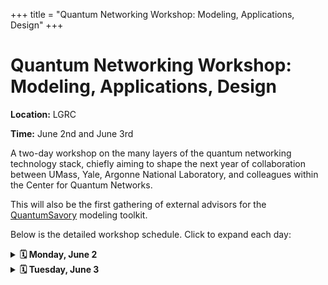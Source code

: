 +++
title = "Quantum Networking Workshop: Modeling, Applications, Design"
+++

<h1>Quantum Networking Workshop: Modeling, Applications, Design</h1>

**Location:** LGRC

**Time:** June 2nd and June 3rd

A two-day workshop on the many layers of the quantum networking technology stack, chiefly aiming to shape the next year of collaboration between UMass, Yale, Argonne National Laboratory, and colleagues within the Center for Quantum Networks.

This will also be the first gathering of external advisors for the [QuantumSavory](https://github.com/QuantumSavory/QuantumSavory.jl/) modeling toolkit.

Below is the detailed workshop schedule. Click to expand each day:


<details>
<summary><strong>🗓️ Monday, June 2</strong></summary>

| Time | Event | Speaker | Affiliation |
|------|--------|---------|-------------|
| 10:00:00–10:10:00 | Workshop Kickoff | **Stefan Krastanov** | UMass |
| 10:10:00–11:00:00 | Quantum Network Utility Maximization | **Leonardo Bacciottini** | UMass |
| 11:00:00–11:40:00 | Throughput region of a quantum switch: comparative analysis under different regimes | **Panagiotis Promponas** | Yale |
| 11:40:00–12:30:00 | Learning the best links and paths in quantum networks | **Xuchuang Wang** | UMass |
| 12:30:00–13:30:00 | Lunch |  |  |
| 13:30:00–14:20:00 | A brief introduction to Sequence | **Caitao Zhan** | Argonne |
| 14:20:00–15:10:00 | Modeling with QuantumSavory | **Stefan Krastanov** | UMass |
| 15:10:00–15:20:00 | Break |  |  |
| 15:20:00–04:10:00 | From GHZ to Graph states: A Group-Based Approach to Entanglement Preservation | **Mingyuan Wang** | UMass |
| 16:10:00–17:00:00 | Piecewise resource-efficient entanglement distribution using a quantum switch | **Kenneth Goodenough** | UMass |
| 17:00:00–18:00:00 | Group chat rooms |  |  |

<details>
<summary>Bio – Leonardo Bacciottini (Quantum Network Utility Maximization)</summary>
<p>Leonardo Bacciottini is a postdoctoral researcher at the University of Massachusetts Amherst, working with Prof. Stefan Krastanov, Prof. Don Towsley, and Prof. Gayane Vardoyan. He holds a PhD degree in Computer Science from the University of Florence and University of Pisa. His research interests span across quantum network architectures, protocols, and simulation.</p>
</details>

<details>
<summary>Bio – Panagiotis Promponas (Throughput region of a quantum switch)</summary>
<p>Paqnagiotis (Panos) is a fifth year PhD student at Yale University working on modeling and optimization of entanglement distribution networks. His research focuses on developing efficient protocols and architectures for quantum communication systems, with an emphasis on scalability and real-world feasibility.</p>
</details>

<details>
<summary>Bio – Xuchuang Wang (Learning the best links and paths in quantum networks)</summary>
<p>Xuchuang Wang is a postdoctoral researcher in the College of Information and Computer Sciences at the University of Massachusetts Amherst, where he collaborates closely with Professors Don Towsley and Mohammad Hajiesmaili on cutting‑edge projects in quantum networks and multi-agent learning systems.</p>
</details>

<details>
<summary>Bio – Mingyuan Wang (From GHZ to Graph states: A Group-Based Approach to Entanglement Preservation)</summary>
<p>Mingyuan Wang is a PhD student working with Prof. Stefan Krastanov. His research focuses on entanglement distillation and quantum error correction.</p>
</details>

<details>
<summary>Bio – Kenneth Goodenough (Piecewise resource-efficient entanglement distribution using a quantum switch)</summary>
<p>Kenneth Goodenough is a postdoctoral researcher in quantum communication theory, currently working with Don Towsley, at the University of Massachusetts, Amherst. During his PhD with David Elkouss at QuTech, he has worked on near-term repeater schemes, distillation and error correction. His main interests currently are in the mathematical structures behind noisy quantum systems, to aid with understanding what can be done with near-term quantum devices.</p>
</details>
</details>


<details>
<summary><strong>🗓️ Tuesday, June 3</strong></summary>

| Time | Event | Speaker | Affiliation |
|------|--------|---------|-------------|
| 20:30:00–09:20:00 | No Title Available | **Anthony Micciche** | UMass |
| 09:20:00–10:00:00 | A quantum speedup for localizing transmission loss change in optical networks | **Yufei Zheng** | UMass |
| 10:00:00–10:40:00 | Error Correction and Job Management in Quantum Servers | **Aparimit Chandra** | UMass |
| 10:40:00–10:50:00 | Break |  |  |
| 10:50:00–11:40:00 | Hybrid repeaters with encoding for long distance entanglement distribution | **Stav Haldar** | UMass |
| 11:40:00–12:20:00 | Compiler for distributed quantum computing: a reinforcement learning approach | **panagiotis.promponas@yale.edu** | Yale |
| 12:20:00–13:30:00 | Lunch |  |  |
| 13:30:00–14:20:00 | No Title available | **Robert Niffenegger** | UMass |
| 14:20:00–15:20:00 | All-photonic quantum networks with GKP qubits | **Ryosuke Shiina** | UMass |
| 15:20:00–16:10:00 | Group chat rooms |  |  |
| 16:10:00–16:30:00 | Project presentations |  |  |

<details>
<summary>Bio – Yufei Zheng (A quantum speedup for localizing transmission loss change in optical networks)</summary>
<p>Yufei Zheng is a postdoc at UMass Amherst, working with Don Towsley. She completed her PhD in the Department of Computer Science at Princeton University, where she was advised by Jennifer Rexford. Prior to that, she spent some time in Technion working on enumerative combinatorics. Her recent research has focused on quantum-augmented networks, and she is broadly interested in finding quantum speedups wherever they may arise.</p>
</details>

<details>
<summary>Bio – Aparimit Chandra (Error Correction and Job Management in Quantum Servers)</summary>
<p>Aparimit (Ansh) Chandra is a Ph.D. candidate in the Manning College of Information and Computer Sciences at the University of Massachusetts Amherst, advised by Prof. Don Towsley. His research centers on performance modeling of quantum networking systems using queuing theory and statistical methods, with a focus on teleportation scheduling, quantum error correction, and measurement-based quantum computing. He has presented at IEEE conferences and interned as a quantum architecture researcher at PsiQuantum. Broader interests include quantum complexity theory and graph theory.</p>
</details>

<details>
<summary>Bio – Stav Haldar (Hybrid repeaters with encoding for long distance entanglement distribution)</summary>
<p>Stav is a postdoc supervised by Dr. Filip Rozpedek. He is interested in problems related to the design and optimization of quantum networks. He did his Ph.D. in the Department of Physics and Astronomy at Louisiana State University.</p>
</details>

<details>
<summary>Bio – Panagiotis Promponas (Compiler for distributed quantum computing)</summary>
<p>Panagiotis (Panos) is a fifth year PhD student at Yale University working on modeling and optimization of entanglement distribution networks. His research focuses on developing efficient protocols and architectures for quantum communication systems, with an emphasis on scalability and real-world feasibility.</p>
</details>

<details>
<summary>Bio – Ryosuke Shiina (All-photonic quantum networks with GKP qubits)</summary>
<p>Ryosuke Shiina is a PhD candidate through the Department of Physics at the University of Massachusetts, Amherst. He has been researching under his advisor, Prof. Filip Rozpedek, and has been a graduate student researcher with the Center for Quantum Networks. He is a quantum network architect, and his main area of research is theory relating to quantum network schemes, error correction codes such as GKP-code and Cat code, and graph theory.</p>
</details>
</details>
